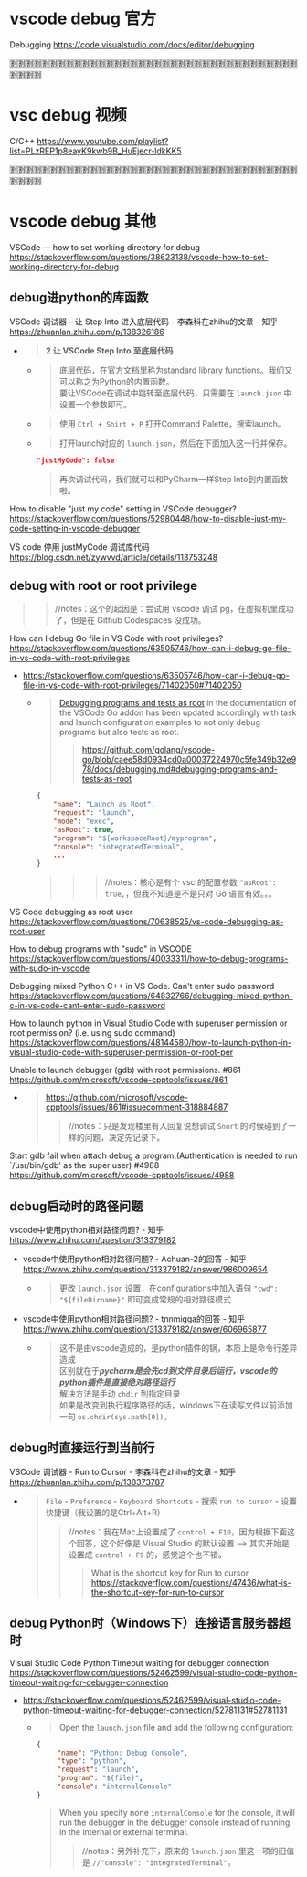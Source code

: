 
# vscode debug 官方

Debugging https://code.visualstudio.com/docs/editor/debugging

:u5272::u5272::u5272::u5272::u5272::u5272::u5272::u5272::u5272::u5272::u5272::u5272::u5272::u5272::u5272::u5272::u5272::u5272::u5272::u5272::u5272::u5272::u5272::u5272::u5272::u5272::u5272::u5272::u5272::u5272::u5272::u5272::u5272::u5272::u5272::u5272::u5272::u5272::u5272::u5272:

# vsc debug 视频

C/C++ https://www.youtube.com/playlist?list=PLzREP1p8eayK9kwb9B_HuEjecr-ldkKK5

:u5272::u5272::u5272::u5272::u5272::u5272::u5272::u5272::u5272::u5272::u5272::u5272::u5272::u5272::u5272::u5272::u5272::u5272::u5272::u5272::u5272::u5272::u5272::u5272::u5272::u5272::u5272::u5272::u5272::u5272::u5272::u5272::u5272::u5272::u5272::u5272::u5272::u5272::u5272::u5272:

# vscode debug 其他

VSCode — how to set working directory for debug https://stackoverflow.com/questions/38623138/vscode-how-to-set-working-directory-for-debug

## debug进python的库函数

VSCode 调试器 - 让 Step Into 进入底层代码 - 李森科在zhihu的文章 - 知乎 https://zhuanlan.zhihu.com/p/138326186
- > **2 让 VSCode Step Into 至底层代码**
  * > 底层代码，在官方文档里称为standard library functions。我们又可以称之为Python的内置函数。 <br> 要让VSCode在调试中跳转至底层代码，只需要在 `launch.json` 中设置一个参数即可。
  * > 使用 `Ctrl + Shirt + P` 打开Command Palette，搜索launch。
  * > 打开launch对应的 `launch.json`，然后在下面加入这一行并保存。
    ```json
    "justMyCode": false
    ```
    > 再次调试代码，我们就可以和PyCharm一样Step Into到内置函数啦。

How to disable "just my code" setting in VSCode debugger? https://stackoverflow.com/questions/52980448/how-to-disable-just-my-code-setting-in-vscode-debugger

VS code 停用 justMyCode 调试库代码 https://blog.csdn.net/zywvvd/article/details/113753248

## debug with root or root privilege
>> //notes：这个的起因是：尝试用 vscode 调试 pg，在虚拟机里成功了，但是在 Github Codespaces 没成功。

How can I debug Go file in VS Code with root privileges? https://stackoverflow.com/questions/63505746/how-can-i-debug-go-file-in-vs-code-with-root-privileges
- https://stackoverflow.com/questions/63505746/how-can-i-debug-go-file-in-vs-code-with-root-privileges/71402050#71402050
  * > [Debugging programs and tests as root](https://github.com/golang/vscode-go/blob/master/docs/debugging.md#debugging-programs-and-tests-as-root) in the documentation of the VSCode Go addon has been updated accordingly with task and launch configuration examples to not only debug programs but also tests as root.
    >> https://github.com/golang/vscode-go/blob/caee58d0934cd0a00037224970c5fe349b32e978/docs/debugging.md#debugging-programs-and-tests-as-root
    ```json
    {
        "name": "Launch as Root",
        "request": "launch",
        "mode": "exec",
        "asRoot": true,
        "program": "${workspaceRoot}/myprogram",
        "console": "integratedTerminal",
        ...
    }
    ```
    >>> //notes：核心是有个 vsc 的配置参数 `"asRoot": true,`，但我不知道是不是只对 Go 语言有效。。。

VS Code debugging as root user https://stackoverflow.com/questions/70638525/vs-code-debugging-as-root-user

How to debug programs with "sudo" in VSCODE https://stackoverflow.com/questions/40033311/how-to-debug-programs-with-sudo-in-vscode

Debugging mixed Python C++ in VS Code. Can't enter sudo password https://stackoverflow.com/questions/64832766/debugging-mixed-python-c-in-vs-code-cant-enter-sudo-password

How to launch python in Visual Studio Code with superuser permission or root permission? (i.e. using sudo command) https://stackoverflow.com/questions/48144580/how-to-launch-python-in-visual-studio-code-with-superuser-permission-or-root-per

Unable to launch debugger (gdb) with root permissions. #861 https://github.com/microsoft/vscode-cpptools/issues/861
- > https://github.com/microsoft/vscode-cpptools/issues/861#issuecomment-318884887
  >> //notes：只是发现楼里有人回复说想调试 `Snort` 的时候碰到了一样的问题，决定先记录下。

Start gdb fail when attach debug a program.(Authentication is needed to run `/usr/bin/gdb' as the super user) #4988 https://github.com/microsoft/vscode-cpptools/issues/4988

## debug启动时的路径问题

vscode中使用python相对路径问题? - 知乎 https://www.zhihu.com/question/313379182
- vscode中使用python相对路径问题? - Achuan-2的回答 - 知乎 https://www.zhihu.com/question/313379182/answer/986009654
  * > 更改 `launch.json` 设置，在configurations中加入语句 `"cwd": "${fileDirname}"` 即可变成常规的相对路径模式
- vscode中使用python相对路径问题? - tnnmigga的回答 - 知乎 https://www.zhihu.com/question/313379182/answer/606965877
  * > 这不是由vscode造成的，是python插件的锅，本质上是命令行差异造成 <br> 区别就在于***pycharm是会先cd到文件目录后运行，vscode的python插件是直接绝对路径运行*** <br> 解决方法是手动 `chdir` 到指定目录 <br> 如果是改变到执行程序路径的话，windows下在读写文件以前添加一句 `os.chdir(sys.path[0])`。

## debug时直接运行到当前行

VSCode 调试器 - Run to Cursor - 李森科在zhihu的文章 - 知乎 https://zhuanlan.zhihu.com/p/138373787
- > `File` - `Preference` - `Keyboard Shortcuts` - 搜索 `run to cursor` - 设置快捷键（我设置的是Ctrl+Alt+R）
  >> //notes：我在Mac上设置成了 `control + F10`，因为根据下面这个回答，这个好像是 Visual Studio 的默认设置  -->  其实开始是设置成 `control + F9` 的，感觉这个也不错。
  >>> What is the shortcut key for Run to cursor https://stackoverflow.com/questions/47436/what-is-the-shortcut-key-for-run-to-cursor

## debug Python时（Windows下）连接语言服务器超时

Visual Studio Code Python Timeout waiting for debugger connection https://stackoverflow.com/questions/52462599/visual-studio-code-python-timeout-waiting-for-debugger-connection
- https://stackoverflow.com/questions/52462599/visual-studio-code-python-timeout-waiting-for-debugger-connection/52781131#52781131
  * > Open the `launch.json` file and add the following configuration:
    ```json
    {
         "name": "Python: Debug Console",
         "type": "python",
         "request": "launch",
         "program": "${file}",
         "console": "internalConsole"
    }
    ```
    > When you specify none `internalConsole` for the console, it will run the debugger in the debugger console instead of running in the internal or external terminal.
    >> //notes：另外补充下，原来的 `launch.json` 里这一项的旧值是 `//"console": "integratedTerminal"`。
